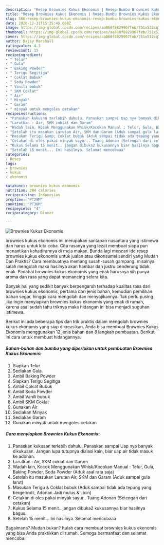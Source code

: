 ```yaml
---
description: "Resep Brownies Kukus Ekonomis | Resep Bumbu Brownies Kukus Ekonomis Yang Sedap"
title: "Resep Brownies Kukus Ekonomis | Resep Bumbu Brownies Kukus Ekonomis Yang Sedap"
slug: 566-resep-brownies-kukus-ekonomis-resep-bumbu-brownies-kukus-ekonomis-yang-sedap
date: 2020-12-31T15:35:46.060Z
image: https://img-global.cpcdn.com/recipes/aa860f8829967feb/751x532cq70/brownies-kukus-ekonomis-foto-resep-utama.jpg
thumbnail: https://img-global.cpcdn.com/recipes/aa860f8829967feb/751x532cq70/brownies-kukus-ekonomis-foto-resep-utama.jpg
cover: https://img-global.cpcdn.com/recipes/aa860f8829967feb/751x532cq70/brownies-kukus-ekonomis-foto-resep-utama.jpg
author: Daisy Marshall
ratingvalue: 4.3
reviewcount: 15
recipeingredient:
- " Telur"
- " Gula"
- " Baking Powder"
- " Terigu Segitiga"
- " Coklat Bubuk"
- " Soda Powder"
- " Vanili bubuk"
- " SKM Coklat"
- " Air"
- " Minyak"
- " Garam"
- " minyak untuk mengoles cetakan"
recipeinstructions:
- "Panaskan kukusan terlebih dahulu. Panaskan sampai Uap nya banyak dikukusan. Jangan lupa tutupnya dialasi kain, biar uap air tidak masuk ke adonan."
- "Larutkan : Air, SKM coklat dan Garam"
- "Wadah lain, Kocok Menggunakan Whisk/Kocokan Manual : Telur, Gula, Baking Powder, Soda Powder (Aduk asal rata saja)"
- "Setelah itu masukan Larutan Air, SKM dan Garam (Aduk sampai gula larut)"
- "Masukan Terigu &amp; Coklat bubuk (Aduk sampai tidak ada tepung yang bergerindil, Adonan Jadi mulus &amp; Licin)"
- "Cetakan di oles pakai minyak sayur.. Tuang Adonan (Setengah dari cetakan)"
- "Kukus Selama 15 menit.. jangan dibuka2 kukusannya biar hasilnya bagus."
- "Setelah 15 menit... Ini hasilnya. Selamat mencobaaa"
categories:
- Resep
tags:
- brownies
- kukus
- ekonomis

katakunci: brownies kukus ekonomis 
nutrition: 284 calories
recipecuisine: Indonesian
preptime: "PT29M"
cooktime: "PT36M"
recipeyield: "4"
recipecategory: Dinner

---
```



![Brownies Kukus Ekonomis](https://img-global.cpcdn.com/recipes/aa860f8829967feb/751x532cq70/brownies-kukus-ekonomis-foto-resep-utama.jpg)


brownies kukus ekonomis ini merupakan santapan nusantara yang istimewa dan harus untuk kita coba. Cita rasanya yang lezat membuat siapa pun menantikan kehadirannya di meja makan.
Bunda lagi mencari ide resep brownies kukus ekonomis untuk jualan atau dikonsumsi sendiri yang Mudah Dan Praktis? Cara membuatnya memang susah-susah gampang. misalnya salah mengolah maka hasilnya akan hambar dan justru cenderung tidak enak. Padahal brownies kukus ekonomis yang enak harusnya sih punya aroma dan rasa yang dapat memancing selera kita.

Banyak hal yang sedikit banyak berpengaruh terhadap kualitas rasa dari brownies kukus ekonomis, pertama dari jenis bahan, kemudian pemilihan bahan segar, hingga cara mengolah dan menyajikannya. Tak perlu pusing jika ingin menyiapkan brownies kukus ekonomis yang enak di rumah, karena asal sudah tahu triknya maka hidangan ini bisa menjadi suguhan istimewa.




Berikut ini ada beberapa tips dan trik praktis dalam mengolah brownies kukus ekonomis yang siap dikreasikan. Anda bisa membuat Brownies Kukus Ekonomis menggunakan 12 jenis bahan dan 8 langkah pembuatan. Berikut ini cara untuk membuat hidangannya.

<!--inarticleads1-->

##### Bahan-bahan dan bumbu yang diperlukan untuk pembuatan Brownies Kukus Ekonomis:

1. Siapkan  Telur
1. Sediakan  Gula
1. Ambil  Baking Powder
1. Siapkan  Terigu Segitiga
1. Ambil  Coklat Bubuk
1. Ambil  Soda Powder
1. Ambil  Vanili bubuk
1. Ambil  SKM Coklat
1. Gunakan  Air
1. Sediakan  Minyak
1. Sediakan  Garam
1. Gunakan  minyak untuk mengoles cetakan




<!--inarticleads2-->

##### Cara menyiapkan Brownies Kukus Ekonomis:

1. Panaskan kukusan terlebih dahulu. Panaskan sampai Uap nya banyak dikukusan. Jangan lupa tutupnya dialasi kain, biar uap air tidak masuk ke adonan.
1. Larutkan : Air, SKM coklat dan Garam
1. Wadah lain, Kocok Menggunakan Whisk/Kocokan Manual : Telur, Gula, Baking Powder, Soda Powder (Aduk asal rata saja)
1. Setelah itu masukan Larutan Air, SKM dan Garam (Aduk sampai gula larut)
1. Masukan Terigu &amp; Coklat bubuk (Aduk sampai tidak ada tepung yang bergerindil, Adonan Jadi mulus &amp; Licin)
1. Cetakan di oles pakai minyak sayur.. Tuang Adonan (Setengah dari cetakan)
1. Kukus Selama 15 menit.. jangan dibuka2 kukusannya biar hasilnya bagus.
1. Setelah 15 menit... Ini hasilnya. Selamat mencobaaa




Bagaimana? Mudah bukan? Itulah cara membuat brownies kukus ekonomis yang bisa Anda praktikkan di rumah. Semoga bermanfaat dan selamat mencoba!
